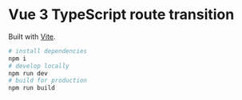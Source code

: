 # Vue 3 TypeScript route transition

Built with [Vite](https://github.com/vitejs/vite).

```sh
# install dependencies
npm i
# develop locally
npm run dev
# build for production
npm run build
```
